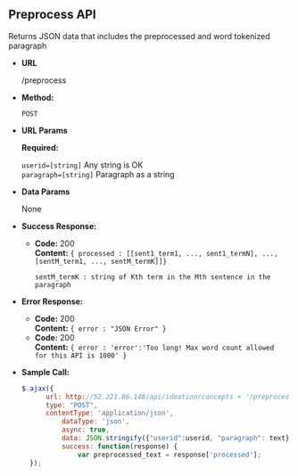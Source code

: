 **Preprocess API**
----
  Returns JSON data that includes the preprocessed and word tokenized paragraph

* **URL**

  /preprocess

* **Method:**

  `POST` 
  
*  **URL Params**

   **Required:**
 
   `userid=[string]` Any string is OK <br />
   `paragraph=[string]`   Paragraph as a string

* **Data Params**

  None

* **Success Response:**

  * **Code:** 200 <br />
    **Content:** `{ processed : [[sent1_term1, ..., sent1_termN], ..., [sentM_term1, ..., sentM_termK]]}`
    
    `sentM_termK : string of Kth term in the Mth sentence in the paragraph`<br />
     
* **Error Response:**

  * **Code:** 200 <br />
    **Content:** `{ error : "JSON Error" }`
  * **Code:** 200 <br />
    **Content:** `{ error : 'error':'Too long! Max word count allowed for this API is 1000' }`
* **Sample Call:**

  ```javascript
  $.ajax({
	    url: http://52.221.86.148/api/ideation/concepts + '/preprocess',
	    type: "POST",
	    contentType: 'application/json',
			dataType: 'json',
			async: true,
			data: JSON.stringify({"userid":userid, "paragraph": text}),
			success: function(response) {
				var preprocessed_text = response['processed'];
	});
  ```

